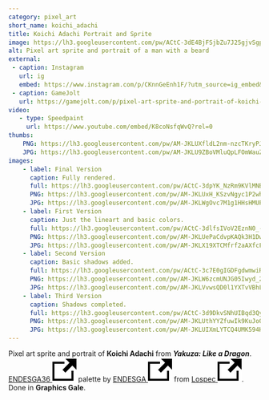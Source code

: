 ```yaml
---
category: pixel_art
short_name: koichi_adachi
title: Koichi Adachi Portrait and Sprite
image: https://lh3.googleusercontent.com/pw/ACtC-3dE4BjFSjbZu7J25gjvSgpOnUZKsvCW2Qt9CivC7D10HzA8QPZeZlx-ySYOP4HFJTfkxySLrrx4RJzksjO1B0lZdaxaunGo53R0PrytEiTWUUyIvBwis-O6i0xCOcwUGJhVPjI_N5Lv_4y-b3ZfK1oD=w1200-h630-no?authuser=0
alt: Pixel art sprite and portrait of a man with a beard
external:
 - caption: Instagram
   url: ig
   embed: https://www.instagram.com/p/CKnnGeEnh1F/?utm_source=ig_embed&amp;utm_campaign=loading
 - caption: GameJolt
   url: https://gamejolt.com/p/pixel-art-sprite-and-portrait-of-koichi-adachi-from-yakuza-like-a-eqbn7rhe
video:
   - type: Speedpaint
     url: https://www.youtube.com/embed/K8coNsfqWvQ?rel=0
thumbs:
    PNG: https://lh3.googleusercontent.com/pw/AM-JKLUXfldL2nm-nzcTKryPJyabkEHjv6dlabXoIKYmWYWKCBf2I1DqpirSaZeS64o6fXTm2xTsjpEGDdVRGo0jaPyz_GKJyhajsqO2C1MtNn_Xhhf0IUL9GN1eMF6dHTGg5gNDei-czpqnzzIKLYzz4fsG
    JPG: https://lh3.googleusercontent.com/pw/AM-JKLU9ZBoVMluQpLFOmWauZVsZtgj7ZaffVFq42CClrstx7P-UiNofQtRiQYj6gbqiGw1RmPb8Va9sc8unRdd1ZLhYccEYHQ4Paq7iKtpyFXsis_OSqUKk45b8no_BeiJVmH30tskPFqNXJgJAUVMUeQ3v
images:
    - label: Final Version
      caption: Fully rendered.
      full: https://lh3.googleusercontent.com/pw/ACtC-3dpYK_NzRm9KVlMNBLxSe29r77Koiafz49Ftp0gGcG6YfOArsmS17PzK5rVc9AfYGdmGm5qAq0qdn1W_qn3Re_pG7lUAKZJuLa4iCf7lgMY1P1HOC74e3astbUtOb6CCPa6j-oadgAWWo3NAfx_iEL4=w1080
      PNG: https://lh3.googleusercontent.com/pw/AM-JKLUxH_KSzvNgyc1P2whKQ5VGv6qlFCF0B04R5FgsJFzGTvyUsZV9T1QOK2fi3pUbaCY21Iy6IK69ujnD8bKXNEilyUxnqN9_eHvGsNC3SgIbBPAHd9O9Z_7Fd11mQSjzfobT78Q9eNzuJrXpjRcXmQaF
      JPG: https://lh3.googleusercontent.com/pw/AM-JKLWgOvc7M1g1HHsHMUP54OJXNlsX7FhcZIemfAcCyTwKK-bRraKt_n-VbgsaDspLMQtJEQL6LoSColJ3A2jYHZe6nH8bkyL2sZN9z4j34yAPNVuTeNtfZb_ijg9UkdlgZZ0OXghDimX4EkCW-BDDSdfd
    - label: First Version
      caption: Just the lineart and basic colors.
      full: https://lh3.googleusercontent.com/pw/ACtC-3dlfsIVoV2EznN0_-OMkitCyHpx46ZZqPf0S4VEz33gD2ZSjQRKl8f0esW_VwWhD5TlbEYyaYU6S35fE-1RvGmiz0dNYwQvD4GkAHWgVpBnehvzf0V1l2iuUqOrhlrJubwRoTPJaauaVjZ_CcdurgJN=w1080
      PNG: https://lh3.googleusercontent.com/pw/AM-JKLUePaCdvpKAQk3H1Dw7--Wpxkt8VXOeQSr4lPpcBnNIRADcreUyZHmRUXzJ5eRqnodOPvCTcqkqEmY0qwObuG6niUKuPYfZbz14arJ5krKzNfXehrPqB5lmUsmDe1lFfUaFTuj-I1gQzsyFgnmV4-aV
      JPG: https://lh3.googleusercontent.com/pw/AM-JKLX19XTCMfrf2aAXfcFs-_JwoPL9yDPMnUX2xYJP0_aHmb3VCtc7ZPNxVEa7xBjK6OdFl8DscVJmpaoNScgQb5GkBrQRoKbxMXf_tB5xOxL2IIEzcDxW7OVlBhfb01wh0FAlJ8-0EuXLq7OXm5JX8zso
    - label: Second Version
      caption: Basic shadows added.
      full: https://lh3.googleusercontent.com/pw/ACtC-3c7E0gIGDFgdwmwiRqT8H_YbWCOcV2Vmo1bCwNA3DwnK0O34l0HKYDK4dsfRUryik-LjTS-U6Msxx6JU09_Iq2D5DHKiruA69CWheClZ6yYS2WOhfCTDmvIVU8yudDDX8Qlwt1Q4kK6Uwrju2PC_S57=w1080
      PNG: https://lh3.googleusercontent.com/pw/AM-JKLW6zcmUNJG05Iwyd_2qCDththbojpXd54VUHm7EX3bfF9N3_A3gW3YkgWGKv8pOJs_D8ey1rOvCx6j7EsUlxI5cZj6LGKYz5V2AL88QYWAOan0iUM2ugsDCBAU4r4xSu-EQIN8d4M9tqu8JKvq0hRIc
      JPG: https://lh3.googleusercontent.com/pw/AM-JKLVvwsQD0l1YXTvVBhLyQ-zn_MgPdXs-nEwEKV-Zk-_g6PuGcb4rTpF-_yCRs8w57nwXyfmGEDdK80NjG6w8khlPXHw9MDse-D071y7JHNxpilU27La-RnXbQA2yulpp8nbqJE8MXP46ZPkXx6jhhitG
    - label: Third Version
      caption: Shadows completed.
      full: https://lh3.googleusercontent.com/pw/ACtC-3d9DkvSNhUIBqd3QyKEoTOklFsNhyBU5XcluLedpuhEFFMCL4KYUZ8-ume5XmCFLhd0y8-turrvzsO-krwpW_eO0nbAkn1y0AAIT2w9UfWEleYHmG9QBz5Z8xDlW5reDx5t8Fruy8FGAKwJbChEONHu=w1080
      PNG: https://lh3.googleusercontent.com/pw/AM-JKLUthYYZfuwIk9KuJo0SynrxEis3zZbhxIlR9XYB67Nf35LNnDi90Crrd_t6gjne87P4Kv00WTAJZNTj97wgcihNTO7ytjtpuA0MAI4Coaco9aB44PSF96zs6KobSF_jyMAWg3em7COa3MpPG_z15NyB
      JPG: https://lh3.googleusercontent.com/pw/AM-JKLUIXmLYTCQ4UMK594H-SPNYKprA_OmlUndkUM68YERix4ntjx52-CP2j7zMWpBfrlaKmkYlj1BY7MSIfjVIISTrMsuef068Lr7sFdFryEzZsy9LbVxItYU0wKPV8J51jzWaVSffb_9X_9s1vMFXN24y
---
```


Pixel art sprite and portrait of **Koichi Adachi** from ***Yakuza: Like a Dragon***.  
[ENDESGA36 <img src="/assets/images/icons/external.svg" alt="External Link" class="external-icon">](https://lospec.com/palette-list/endesga-36) palette by [ENDESGA <img src="/assets/images/icons/external.svg" alt="External Link" class="external-icon">](https://lospec.com/endesga) from [Lospec <img src="/assets/images/icons/external.svg" alt="External Link" class="external-icon">](https://lospec.com/).  
Done in **Graphics Gale**.
